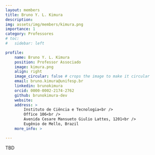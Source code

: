 ```yaml
---
layout: members
title: Bruno Y. L. Kimura
description: 
img: assets/img/members/kimura.png
importance: 1
category: Professores
# toc:
#   sidebar: left

profile:
    name: Bruno Y. L. Kimura
    position: Professor Associado
    image: kimura.png
    align: right
    image_circular: false # crops the image to make it circular
    email: bruno.kimura@unifesp.br
    linkedin: brunokimura
    orcid: 0000-0002-2174-2762
    github: brunokimura-dev
    website:
    address: >
        Instituto de Ciência e Tecnologia<br />
        Office 106<br />
        Avenida Cesare Mansueto Giulio Lattes, 1201<br />
        Eugênio de Mello, Brazil
    more_info: >

---
```


TBD